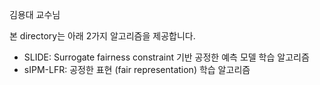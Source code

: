 김용대 교수님

본 directory는 아래 2가지 알고리즘을 제공합니다.
- SLIDE: Surrogate fairness constraint 기반 공정한 예측 모델 학습 알고리즘
- sIPM-LFR: 공정한 표현 (fair representation) 학습 알고리즘
